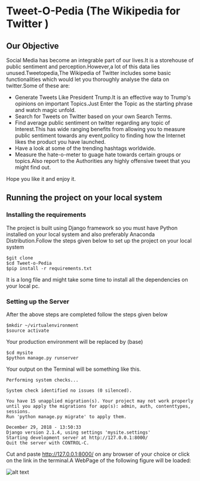 # Tweet-O-Pedia (The Wikipedia for Twitter )

## Our Objective
Social Media has become an integrable part of our lives.It is a storehouse of public sentiment and perception.However,a lot of this data lies unused.Tweetopedia,The Wikipedia of Twitter includes some basic functionalities which would let you thoroughly analyse the data on twitter.Some of these are:
  <ul>
    <li>Generate Tweets Like President Trump.It is an effective way to Trump's opinions on important Topics.Just Enter the Topic as the starting phrase and watch magic unfold.</li>
    <li>Search for Tweets on Twitter based on your own Search Terms.</li>
    <li>Find average public sentiment on twitter regarding any topic of Interest.This has wide ranging benefits from allowing you to measure public sentiment towards any event,policy to finding how the Internet likes the product you have launched.</li>
    <li>Have a look at some of the trending hashtags worldwide.</li>
    <li>Measure the hate-o-meter to guage hate towards certain groups or topics.Also report to the Authorities any highly offensive tweet that you might find out.</li></ul>
Hope you like it and enjoy it.
  
## Running the project on your local system

### Installing the requirements
The project is built using Django framework so you must have Python installed on your local system and also preferably Anaconda Distribution.Follow the steps given below to set up the project on your local system

```terminal
$git clone 
$cd Tweet-o-Pedia 
$pip install -r requirements.txt 
```
 It is a long file and might take some time to install all the dependencies on your local pc.
 
 ### Setting up the Server
 
 After the above steps are completed follow the steps given below
 ```terminal
 $mkdir ~/virtualenvironment
 $source activate
 ```
 Your production environment will be replaced by (base)
 
 ```terminal
 $cd mysite
 $python manage.py runserver 
 ```
 
 Your output on the Terminal will be something like this.
 
 ```
 Performing system checks...

System check identified no issues (0 silenced).

You have 15 unapplied migration(s). Your project may not work properly until you apply the migrations for app(s): admin, auth, contenttypes, sessions.
Run 'python manage.py migrate' to apply them.

December 29, 2018 - 13:50:33
Django version 2.1.4, using settings 'mysite.settings'
Starting development server at http://127.0.0.1:8000/
Quit the server with CONTROL-C.
 ```
 
 Cut and paste http://127.0.0.1:8000/ on any browser of your choice or click on the link in the terminal.A WebPage of the following figure will be loaded:
 
![alt text](https://github.com/avinsit123/Temp_Readme/screenomatic.png)
 
 
 
